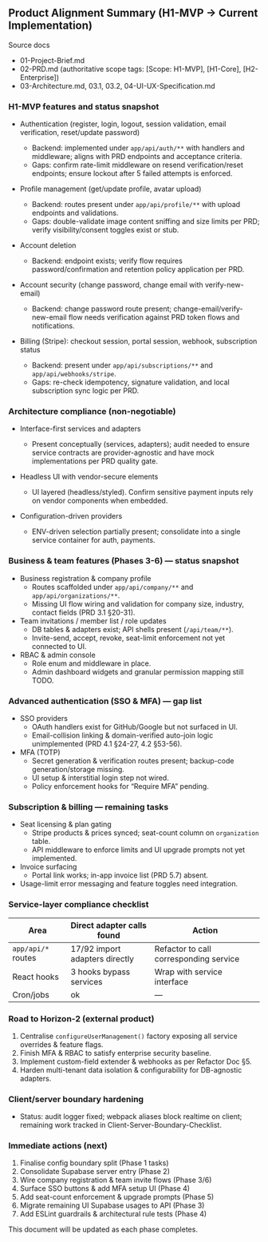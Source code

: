 ## Product Alignment Summary (H1-MVP → Current Implementation)

Source docs
- 01-Project-Brief.md
- 02-PRD.md (authoritative scope tags: [Scope: H1-MVP], [H1-Core], [H2-Enterprise])
- 03-Architecture.md, 03.1, 03.2, 04-UI-UX-Specification.md

### H1-MVP features and status snapshot

- Authentication (register, login, logout, session validation, email verification, reset/update password)
  - Backend: implemented under `app/api/auth/**` with handlers and middleware; aligns with PRD endpoints and acceptance criteria.
  - Gaps: confirm rate-limit middleware on resend verification/reset endpoints; ensure lockout after 5 failed attempts is enforced.

- Profile management (get/update profile, avatar upload)
  - Backend: routes present under `app/api/profile/**` with upload endpoints and validations.
  - Gaps: double-validate image content sniffing and size limits per PRD; verify visibility/consent toggles exist or stub.

- Account deletion
  - Backend: endpoint exists; verify flow requires password/confirmation and retention policy application per PRD.

- Account security (change password, change email with verify-new-email)
  - Backend: change password route present; change-email/verify-new-email flow needs verification against PRD token flows and notifications.

- Billing (Stripe): checkout session, portal session, webhook, subscription status
  - Backend: present under `app/api/subscriptions/**` and `app/api/webhooks/stripe`.
  - Gaps: re-check idempotency, signature validation, and local subscription sync logic per PRD.

### Architecture compliance (non-negotiable)

- Interface-first services and adapters
  - Present conceptually (services, adapters); audit needed to ensure service contracts are provider-agnostic and have mock implementations per PRD quality gate.

- Headless UI with vendor-secure elements
  - UI layered (headless/styled). Confirm sensitive payment inputs rely on vendor components when embedded.

- Configuration-driven providers
  - ENV-driven selection partially present; consolidate into a single service container for auth, payments.

### Business & team features (Phases 3-6) — status snapshot

- Business registration & company profile  
  - Routes scaffolded under `app/api/company/**` and `app/api/organizations/**`.  
  - Missing UI flow wiring and validation for company size, industry, contact fields (PRD 3.1 §20-31).  
- Team invitations / member list / role updates  
  - DB tables & adapters exist; API shells present (`/api/team/**`).  
  - Invite-send, accept, revoke, seat-limit enforcement not yet connected to UI.  
- RBAC & admin console  
  - Role enum and middleware in place.  
  - Admin dashboard widgets and granular permission mapping still TODO.

### Advanced authentication (SSO & MFA) — gap list

- SSO providers  
  - OAuth handlers exist for GitHub/Google but not surfaced in UI.  
  - Email-collision linking & domain-verified auto-join logic unimplemented (PRD 4.1 §24-27, 4.2 §53-56).  
- MFA (TOTP)  
  - Secret generation & verification routes present; backup-code generation/storage missing.  
  - UI setup & interstitial login step not wired.  
  - Policy enforcement hooks for “Require MFA” pending.

### Subscription & billing — remaining tasks

- Seat licensing & plan gating  
  - Stripe products & prices synced; seat-count column on `organization` table.  
  - API middleware to enforce limits and UI upgrade prompts not yet implemented.  
- Invoice surfacing  
  - Portal link works; in-app invoice list (PRD 5.7) absent.  
- Usage-limit error messaging and feature toggles need integration.

### Service-layer compliance checklist

| Area | Direct adapter calls found | Action |
|------|---------------------------|--------|
| `app/api/*` routes | 17/92 import adapters directly | Refactor to call corresponding service |
| React hooks | 3 hooks bypass services | Wrap with service interface |
| Cron/jobs | ok | — |

### Road to Horizon-2 (external product)

1. Centralise `configureUserManagement()` factory exposing all service overrides & feature flags.  
2. Finish MFA & RBAC to satisfy enterprise security baseline.  
3. Implement custom-field extender & webhooks as per Refactor Doc §5.  
4. Harden multi-tenant data isolation & configurability for DB-agnostic adapters.

### Client/server boundary hardening

- Status: audit logger fixed; webpack aliases block realtime on client; remaining work tracked in Client-Server-Boundary-Checklist.

### Immediate actions (next)

1) Finalise config boundary split (Phase 1 tasks)  
2) Consolidate Supabase server entry (Phase 2)  
3) Wire company registration & team invite flows (Phase 3/6)  
4) Surface SSO buttons & add MFA setup UI (Phase 4)  
5) Add seat-count enforcement & upgrade prompts (Phase 5)  
6) Migrate remaining UI Supabase usages to API (Phase 3)  
7) Add ESLint guardrails & architectural rule tests (Phase 4)

This document will be updated as each phase completes.

